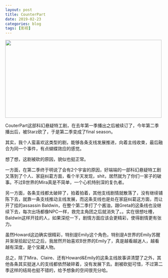 ```yaml
---
layout: post
title: CounterPart
date: 2019-02-23
categories: blog
tags: [影视]
---
```


<img src="http://wx4.sinaimg.cn/mw690/624353fdly1g0foot597hj21360k5die.jpg" width="500"  height="250" align=“center”>  

CouterPart这部科幻悬疑特工剧，在去年第一季播出之后被续订了，今年第二季播出后，被Starz砍了，于是第二季变成了final season。  

其实，我个人蛮喜欢这类型的剧，能够各条支线发展推进，向着主线收束，最后融合为同一个事件，有点蝴蝶效应的感觉。  

想了想，这剧被砍的原因，貌似也挺正常。  

一方面，在第二季终于明说了会有2个宇宙的原因，好端端的一部科幻悬疑特工剧又落到了个人、家庭纠葛方面，看个半天发现，shit，居然就为了你们一家子的破事。不过B世界的Mira真是不简单，一个心机特别深的复仇者。  

另一方面，各条支线都太破碎了，拍着拍着，其他支线剧情就散落了，没有继续铺陈下去，就靠一条支线推动主线发展，而这条支线也是处在家庭纠葛这方面，而让开了挂的assassin Baldwin，在整个第二季打了个酱油，跟Greta的这条线也没继续下去，每次出场都像NPC一样，救完主角团之后就消失了。。实在很想吐槽，Baldwin这样开挂的人，如果深挖一下，剧情方面应该会更精彩，使得剧情更有张力。

虽然Howard这边确实很精彩，特别是Emily这个角色，特别是A世界的Emily苏醒并渐渐拾起记忆之后，我居然开始喜欢B世界的Emily了，真是越看越迷人，越看越有深度，是个宝藏人物。

总之，除了Mira、Claire、还有Howard&Emily的这条主线故事讲清楚了之外，其他各条其实挺迷人的支线都依然破碎着，没有发展下去。剧被砍挺可惜，不过第二季这样的结局也挺不错的，给予想象的空间很充分哈。
